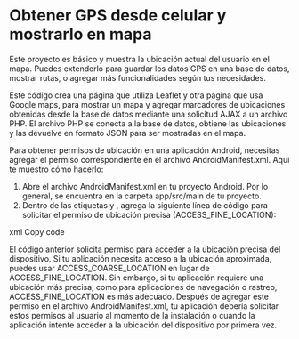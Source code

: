 # Obtener GPS desde celular y mostrarlo en mapa

Este proyecto es básico y muestra la ubicación actual del usuario en el mapa. Puedes extenderlo para guardar los datos GPS en una base de datos, mostrar rutas, o agregar más funcionalidades según tus necesidades.

Este código crea una página que utiliza Leaflet y otra página que usa Google maps, para mostrar un mapa y agregar marcadores de ubicaciones obtenidas desde la base de datos mediante una solicitud AJAX a un archivo PHP. El archivo PHP se conecta a la base de datos, obtiene las ubicaciones y las devuelve en formato JSON para ser mostradas en el mapa.



Para obtener permisos de ubicación en una aplicación Android, necesitas agregar el permiso correspondiente en el archivo AndroidManifest.xml. Aquí te muestro cómo hacerlo:

1.	Abre el archivo AndroidManifest.xml en tu proyecto Android. Por lo general, se encuentra en la carpeta app/src/main de tu proyecto.
2.	Dentro de las etiquetas <manifest> y </manifest>, agrega la siguiente línea de código para solicitar el permiso de ubicación precisa (ACCESS_FINE_LOCATION):

xml
Copy code
<uses-permission android:name="android.permission.ACCESS_FINE_LOCATION" /> 



El código anterior solicita permiso para acceder a la ubicación precisa del dispositivo. Si tu aplicación necesita acceso a la ubicación aproximada, puedes usar ACCESS_COARSE_LOCATION en lugar de ACCESS_FINE_LOCATION. Sin embargo, si tu aplicación requiere una ubicación más precisa, como para aplicaciones de navegación o rastreo, ACCESS_FINE_LOCATION es más adecuado.
Después de agregar este permiso en el archivo AndroidManifest.xml, tu aplicación debería solicitar estos permisos al usuario al momento de la instalación o cuando la aplicación intente acceder a la ubicación del dispositivo por primera vez.

